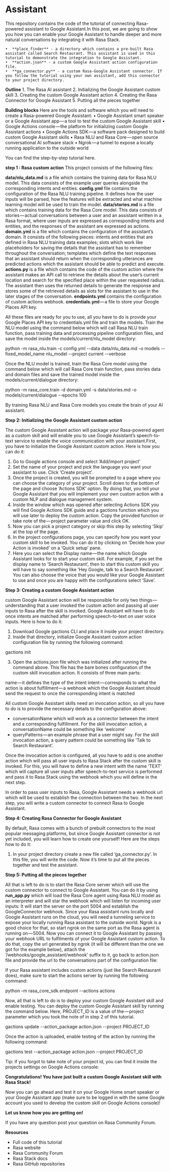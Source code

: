 # Assistant

This repository contains the code of the tutorial of connecting Rasa-powered assistant to Google Assistant.In this post, we are going to show you how you can enable your Google Assistant to handle deeper and more natural conversations by integrating it with Rasa Stack.

    •  **place_finder** - a directory which contains a pre-built Rasa assistant called Search Restaurant. This assistant is used in this tutorial to demonstrate the integration to Google Assistant.
    •  **action.json** - a custom Google Assistant action configuration file.
    •  **ga_connector.py** - a custom Rasa-Google Assistant connector. If you follow the tutorial using your own assistant, add this connector to your project directory.

**Outline**
    1. The Rasa AI assistant
    2. Initializing the Google Assistant custom skill
    3. Creating the custom Google Assistant action
    4. Creating the Rasa Connector for Google Assistant
    5. Putting all the pieces together
    
**Building blocks**
Here are the tools and software which you will need to create a Rasa-powered Google Assistant:
    • Google Assistant smart speaker or a Google Assistant app — a tool to test the custom Google Assistant skill
    • Google Actions console — the platform for initializing custom Google Assistant actions
    • Google Actions SDK — a software pack designed to build custom Google Assistant skills
    • Rasa NLU and Rasa Core — open source conversational AI software stack
    • Ngrok — a tunnel to expose a locally running application to the outside world

You can find the step-by-step tutorial here.

**step 1 : Rasa custom action**
  This project consists of the following files:

**data/nlu_data.md** is a file which contains the training data for Rasa NLU model. This data consists of the example user queries alongside the corresponding intents and entities.
**config.yml** file contains the configuration of the Rasa NLU training pipeline. It defines how the user inputs will be parsed, how the features will be extracted and what machine learning model will be used to train the model.
**data/stories.md** is a file which contains training data for the Rasa Core model. This data consists of stories — actual conversations between a user and an assistant written in a Rasa format, where user inputs are expressed as corresponding intents and entities, and the responses of the assistant are expressed as actions.
**domain.yml** is a file which contains the configuration of the assistant’s domain. It consists of the following pieces:
intents and entities that are defined in Rasa NLU training data examples;
slots which work like placeholders for saving the details that the assistant has to remember throughout the conversation;
templates which define the text responses that an assistant should return when the corresponding utterances are predicted
actions which the assistant should be able to predict and execute.
**actions.py** is a file which contains the code of the custom action where the assistant makes an API call to retrieve the details about the user’s current location and search for the specified place within the user requested radius. The assistant then uses the returned details to generate the response and stores some of the retrieved details as slots for the assistant to use in the later stages of the conversation.
**endpoints.yml** contains the configuration of custom actions webhook.
**credentials.yml** — a file to store your Google Places API key.

All these files are ready for you to use, all you have to do is provide your Google Places API key to credentials.yml file and train the models. Train the NLU model using the command below which will call Rasa NLU train function, pass training data and processing pipeline configuration files, and save the model inside the models/current/nlu_model directory:

python -m rasa_nlu.train -c config.yml --data data/nlu_data.md -o models --fixed_model_name nlu_model --project current --verbose

Once the NLU model is trained, train the Rasa Core model using the command below which will call Rasa Core train function, pass stories data and domain files and save the trained model inside the models/current/dialogue directory:

python -m rasa_core.train -d domain.yml -s data/stories.md -o models/current/dialogue --epochs 100

By training Rasa NLU and Rasa Core models you create the brain of your AI assistant.

**Step 2: Initializing the Google Assistant custom action**

The custom Google Assistant action will package your Rasa-powered agent as a custom skill and will enable you to use Google Assistant’s speech-to-text service to enable the voice communication with your assistant.First, you have to initialize the Google Assistant custom action. Here is how you can do it:

1. Go to Google actions console and select ‘Add/import project’
2. Set the name of your project and pick the language you want your assistant to use. Click ‘Create project’.
3. Once the project is created, you will be prompted to a page where you can choose the category of your project. Scroll down to the bottom of the page and choose ‘Actions SDK’ option. By doing that, you tell your Google Assistant that you will implement your own custom action with a custom NLP and dialogue management system.
4. Inside the window which was opened after selecting Actions SDK you will find Google Actions SDK guide and a gactions function which you will use later to deploy the custom action. Copy the provided function or take note of the — project parameter value and click OK.
5. Now you can pick a project category or skip this step by selecting ‘Skip’ at the top of the page.
6. In the project configurations page, you can specify how you want your custom skill to be invoked. You can do it by clicking on ‘Decide how your Action is invoked’ on a ‘Quick setup’ pane.
7. Here you can select the Display name — the name which Google Assistant looks for to start your custom skill. For example, if you set the display name to ‘Search Restaurant’, then to start this custom skill you will have to say something like ‘Hey Google, talk to a Search Restaurant’. You can also choose the voice that you would like your Google Assistant to use and once you are happy with the configurations select ‘Save’.

**Step 3: Creating a custom Google Assistant action**

custom Google Assistant action will be responsible for only two things — understanding that a user invoked the custom action and passing all user inputs to Rasa after the skill is invoked. Google Assistant will have to do once intents are matched after performing speech-to-text on user voice inputs. Here is how to do it:

1. Download Google gactions CLI and place it inside your project directory.
2. Inside that directory, initialize Google Assistant custom action configuration file by running the following command:

gactions init

3. Open the actions.json file which was initialized after running the command above. This file has the bare bones configuration of the custom skill invocation action. It consists of three main parts:

name — it defines the type of the intent
intent — corresponds to what the action is about
fulfillment — a webhook which the Google Assistant should send the request to once the corresponding intent is matched

All custom Google Assistant skills need an invocation action, so all you have to do is to provide the necessary details to the configuration above:

- conversationName which will work as a connector between the intent and a corresponding fulfillment. For the skill invocation action, a conversationName could be something like ‘welcome’
- queryPatterns — an example phrase that a user might say. For the skill invocation action, a query pattern could be something like ‘Talk to Search Restaurant’.

Once the invocation action is configured, all you have to add is one another action which will pass all user inputs to Rasa Stack after the custom skill is invoked. For this, you will have to define a new intent with the name ‘TEXT’ which will capture all user inputs after speech-to-text service is performed and pass it to Rasa Stack using the webhook which you will define in the next step.

In order to pass user inputs to Rasa, Google Assistant needs a webhook url which will be used to establish the connection between the two. In the next step, you will write a custom connector to connect Rasa to Google Assistant.

**Step 4: Creating Rasa Connector for Google Assistant**

By default, Rasa comes with a bunch of prebuilt connectors to the most popular messaging platforms, but since Google Assistant connector is not yet included, you will learn how to create one yourself! Here are the steps how to do it:

1. In your project directory create a new file called ‘ga_connector.py’. In this file, you will write the code.
Now it’s time to put all the pieces together and test the assistant.

**Step 5: Putting all the pieces together**

All that is left to do is to start the Rasa Core server which will use the custom connector to connect to Google Assistant. You can do it by using **run_app.py** which will load the Rasa Core agent using Rasa NLU model as an interpreter and will star the webhook which will listen for incoming user inputs:
It will start the server on the port 5004 and establish the GoogleConnector webhook.
Since your Rasa assistant runs locally and Google Assistant runs on the cloud, you will need a tunneling service to expose your locally running Rasa assistant to the outside world. Ngrok is a good choice for that, so start ngrok on the same port as the Rasa agent is running on — 5004. Now you can connect it to Google Assistant by passing your webhook URL to fulfilments of your Google Assistant custom action. To do that, copy the url generated by ngrok (it will be different than the one we got for the example below), attach the ‘/webhooks/google_assistant/webhook’ suffix to it, go back to action.json file and provide the url to the conversations part of the configuration file:

If your Rasa assistant includes custom actions (just like Search Restaurant does), make sure to start the actions server by running the following command:

python -m rasa_core_sdk.endpoint --actions actions

Now, all that is left to do is to deploy your custom Google Assistant skill and enable testing. You can deploy the custom Google Assistant skill by running the command below. Here, PROJECT_ID is a value of the — project parameter which you took the note of in step 2 of this tutorial.

gactions update --action_package action.json --project PROJECT_ID

Once the action is uploaded, enable testing of the action by running the following command:

gactions test --action_package action.json --project PROJECT_ID

Tip: if you forgot to take note of your project id, you can find it inside the projects settings on Google Actions console:

**Congratulations! You have just built a custom Google Assistant skill with Rasa Stack!**

Now you can go ahead and test it on your Google Home smart speaker or your Google Assistant app (make sure to be logged in with the same Google account you used to develop the custom skill on Google Actions console)!

**Let us know how you are getting on!**

If you have any question post your question on Rasa Community Forum.

**Resources**

- Full code of this tutorial
- Rasa website
- Rasa Community Forum
- Rasa Stack docs
- Rasa GitHub repositories
